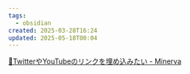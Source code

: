 ```yaml
---
tags:
  - obsidian
created: 2025-03-28T16:24
updated: 2025-05-18T00:04
---
```

[📗TwitterやYouTubeのリンクを埋め込みたい - Minerva](https://minerva.mamansoft.net/%F0%9F%93%97Obsidian%E9%80%86%E5%BC%95%E3%81%8D%E3%83%AC%E3%82%B7%E3%83%94/%F0%9F%93%97Twitter%E3%82%84YouTube%E3%81%AE%E3%83%AA%E3%83%B3%E3%82%AF%E3%82%92%E5%9F%8B%E3%82%81%E8%BE%BC%E3%81%BF%E3%81%9F%E3%81%84)
